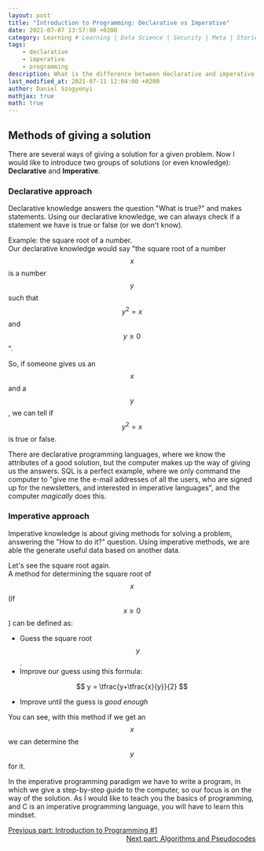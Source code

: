 ```yaml
---
layout: post
title: "Introduction to Programming: Declarative vs Imperative"
date: 2021-07-07 13:57:00 +0200
category: Learning # Learning | Data Science | Security | Meta | Stories
tags:
    - declarative
    - imperative
    - programming
description: What is the difference between declarative and imperative paradigms? What do we have to say to the computer, and what kind of questions do we want to answer? I am giving a short summary of the declarative and imperative approaches.
last_modified_at: 2021-07-11 12:04:00 +0200
author: Daniel Szogyenyi
mathjax: true
math: true
---
```


## Methods of giving a solution

There are several ways of giving a solution for a given problem. Now I would like to introduce two groups of solutions (or even knowledge): **Declarative** and **Imperative**.

### Declarative approach

Declarative knowledge answers the question "What is true?" and makes statements. Using our declarative knowledge, we can always check if a statement we have is true or false (or we don't know).

Example: the square root of a number.  
Our declarative knowledge would say "the square root of a number $$ x $$ is a number $$ y $$ such that $$ y^2 = x $$ and $$ y\geqslant0 $$ ".

So, if someone gives us an $$ x $$ and a $$ y $$, we can tell if $$ y^2=x $$ is true or false.

There are declarative programming languages, where we know the attributes of a good solution, but the computer makes up the way of giving us the answers. SQL is a perfect example, where we only command the computer to "give me the e-mail addresses of all the users, who are signed up for the newsletters, and interested in imperative languages", and the computer _magically_ does this.

### Imperative approach

Imperative knowledge is about giving methods for solving a problem, answering the "How to do it?" question. Using imperative methods, we are able the generate useful data based on another data.

Let's see the square root again.  
A method for determining the square root of $$ x $$ (if $$ x\geqslant0 $$) can be defined as:  

- Guess the square root $$ y $$.
- Improve our guess using this formula:

$$ y = \tfrac{y+\tfrac{x}{y}}{2} $$

- Improve until the guess is _good enough_

You can see, with this method if we get an $$ x $$ we can determine the $$ y $$ for it.

In the imperative programming paradigm we have to write a program, in which we give a step-by-step guide to the computer, so our focus is on the way of the solution. As I would like to teach you the basics of programming, and C is an imperative programming language, you will have to learn this mindset.



<div style="text-align: center;">
    <span style="display:block; float:left;">
        <a href="https://szogyenyid.github.io/learning/2021/07/06/introduction-to-programming-1.html">Previous part: Introduction to Programming #1</a>
    </span>
    &nbsp;
    <span style="display:block; float:right;">
        <a href="https://szogyenyid.github.io/learning/2021/07/08/algo-pseudocode.html">Next part: Algorithms and Pseudocodes</a>
    </span>
</div>